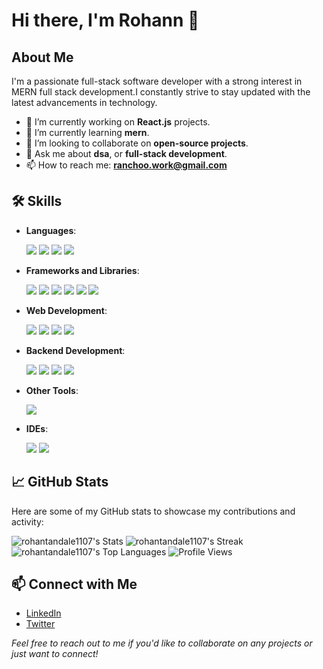 # Hi there, I'm Rohann 👋

## About Me

I'm a passionate full-stack software developer with a strong interest in MERN full stack development.I constantly strive to stay updated with the latest advancements in technology.

- 🔭 I’m currently working on **React.js** projects.  
- 🌱 I’m currently learning **mern**.  
- 👯 I’m looking to collaborate on **open-source projects**.  
- 💬 Ask me about **dsa**, or **full-stack development**.  
- 📫 How to reach me: **ranchoo.work@gmail.com**

## 🛠️ Skills

- **Languages**:  
  <div align="left">
    <img src="https://img.shields.io/badge/C-00599C?style=for-the-badge&logo=c&logoColor=white" />  
    <img src="https://img.shields.io/badge/C++-00599C?style=for-the-badge&logo=c%2B%2B&logoColor=white" />  
    <img src="https://img.shields.io/badge/Java-007396?style=for-the-badge&logo=java&logoColor=white" />  
    <img src="https://img.shields.io/badge/Python-3776AB?style=for-the-badge&logo=python&logoColor=white" />
  </div>

- **Frameworks and Libraries**:  
  <div align="left">
    <img src="https://img.shields.io/badge/React-61DAFB?style=for-the-badge&logo=react&logoColor=white" />  
    <img src="https://img.shields.io/badge/Next.js-000000?style=for-the-badge&logo=nextdotjs&logoColor=white" />  
    <img src="https://img.shields.io/badge/Node.js-339933?style=for-the-badge&logo=nodedotjs&logoColor=white" />  
    <img src="https://img.shields.io/badge/Express.js-404D59?style=for-the-badge" />  
    <img src="https://img.shields.io/badge/Bootstrap-563D7C?style=for-the-badge&logo=bootstrap&logoColor=white" />  
    <img src="https://img.shields.io/badge/Tailwind_CSS-38B2AC?style=for-the-badge&logo=tailwind-css&logoColor=white" />
  </div>

- **Web Development**:  
  <div align="left">
    <img src="https://img.shields.io/badge/HTML5-E34F26?style=for-the-badge&logo=html5&logoColor=white" />  
    <img src="https://img.shields.io/badge/CSS3-1572B6?style=for-the-badge&logo=css3&logoColor=white" />  
    <img src="https://img.shields.io/badge/JavaScript-F7DF1E?style=for-the-badge&logo=javascript&logoColor=black" />  
    <img src="https://img.shields.io/badge/TypeScript-3178C6?style=for-the-badge&logo=typescript&logoColor=white" />
  </div>

- **Backend Development**:  
  <div align="left">
    <img src="https://img.shields.io/badge/Node.js-339933?style=for-the-badge&logo=nodedotjs&logoColor=white" />  
    <img src="https://img.shields.io/badge/Express.js-404D59?style=for-the-badge" />  
    <img src="https://img.shields.io/badge/PostgreSQL-4169E1?style=for-the-badge&logo=postgresql&logoColor=white" />  
    <img src="https://img.shields.io/badge/MongoDB-47A248?style=for-the-badge&logo=mongodb&logoColor=white" />
  </div>

- **Other Tools**:  
  <div align="left">
    <img src="https://img.shields.io/badge/Git-F05032?style=for-the-badge&logo=git&logoColor=white" />  

  </div>

- **IDEs**:  
  <div align="left">
    <img src="https://img.shields.io/badge/VS_Code-007ACC?style=for-the-badge&logo=visual-studio-code&logoColor=white" />  
    <img src="https://img.shields.io/badge/PyCharm-000000?style=for-the-badge&logo=pycharm&logoColor=white" />
  </div>


## 📈 GitHub Stats

Here are some of my GitHub stats to showcase my contributions and activity:

![rohantandale1107's Stats](https://github-readme-stats.vercel.app/api?username=rohantandale1107&theme=neon&show_icons=true&hide_border=true&count_private=true)
![rohantandale1107's Streak](https://github-readme-streak-stats.herokuapp.com/?user=rohantandale1107&theme=neon&hide_border=true)
![rohantandale1107's Top Languages](https://github-readme-stats.vercel.app/api/top-langs/?username=rohantandale1107&theme=neon&show_icons=true&hide_border=true&layout=compact)
![Profile Views](https://komarev.com/ghpvc/?username=rohantandale1107&color=brightgreen)




## 📫 Connect with Me

- [LinkedIn](https://www.linkedin.com/in/rohan-tandale/)
- [Twitter](https://twitter.com/being_ranchoo)



*Feel free to reach out to me if you'd like to collaborate on any projects or just want to connect!*
